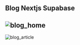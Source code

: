 Blog Nextjs Supabase
--------------------------------------------------------------------------------------------------------------------------------------------------------------------
![blog_home](https://github.com/user-attachments/assets/6284f178-0377-40e4-8ef4-9e6df8f12819)
--------------------------------------------------------------------------------------------------------------------------------------------------------------------
![blog_article](https://github.com/user-attachments/assets/551c7404-3f91-4e4f-9ee7-1263dd2c3fac)
